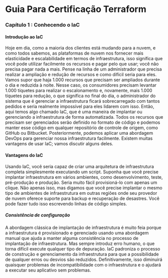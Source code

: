 # Guia Para Certificação Terraform

### Capítulo 1 : Conhecendo o IaC
#### Introdução ao IaC

Hoje em dia, como a maioria dos clientes está mudando para a nuvem, e como todos sabemos, as plataformas de nuvem
nos fornecer mais elasticidade e escalabilidade em termos de infraestrutura, isso significa que você pode
utilizar facilmente os recursos e pagar pelo que usar; você não precisa pagar nada a mais. Pense
na linha de um administrador que precisa realizar a ampliação e redução de recursos e como
difícil seria para eles. Vamos supor que haja 1.000 recursos que precisam ser ampliados
durante o dia e reduzida à noite.
Nesse caso, os consumidores precisam levantar 1.000 tíquetes para realizar o escalonamento e, novamente, mais 1.000
tíquetes para redução, o que significa no final do dia, o administrador do sistema que é
gerenciar a infraestrutura ficará sobrecarregado com tantos pedidos e seria realmente impossível
para eles lidarem com isso. Então, aqui temos algo chamado IaC, que é uma maneira de implantar ou
gerenciando a infraestrutura de forma automatizada. Todos os recursos que precisam ser gerenciados serão definido no formato de código e podemos manter esse código em qualquer repositório de controle de origem, como GitHub ou
Bitbucket. Posteriormente, podemos aplicar uma abordagem DevOps para gerenciar nossa infraestrutura facilmente. Existem
muitas vantagens de usar IaC; vamos discutir alguns deles.

#### Vantagens do IaC

Usando IaC, você seria capaz de criar uma arquitetura de infraestrutura completa simplesmente executando um script.
Suponha que você precise implantar infraestrutura em vários ambientes, como desenvolvimento, teste,
pré-produção e produção. Seria muito fácil provisioná-lo com apenas um clique. Não
apenas isso, mas digamos que você precise implantar o mesmo tipo de ambientes de infraestrutura em outras regiões
onde seu provedor de nuvem oferece suporte para backup e recuperação de desastres.
Você pode fazer tudo isso escrevendo linhas de código simples.


##### Consistência de configuração

A abordagem clássica de implantação de infraestrutura é muito feia porque a infraestrutura é
provisionado e gerenciado usando uma abordagem manual que ajuda a manter alguma consistência no
processo de implantação de infraestrutura. Mas sempre introduz erro humano, o que torna difícil
execute qualquer tipo de depuração.
IaC padroniza o processo de construção e gerenciamento da infraestrutura para que a possibilidade de qualquer
erros ou desvios são reduzidos. Definitivamente, isso diminuirá quaisquer problemas de incompatibilidade com o
infraestrutura e o ajudará a executar seu aplicativo sem problemas.